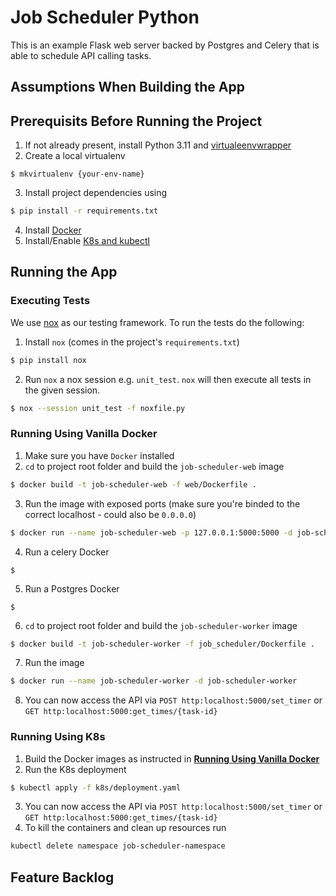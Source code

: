 Job Scheduler Python
========================

This is an example Flask web server backed by Postgres and Celery that is able to schedule API calling tasks.

## Assumptions When Building the App

## Prerequisits Before Running the Project

1. If not already present, install Python 3.11 and [virtualeenvwrapper](https://pypi.org/project/virtualenvwrapper/)
2. Create a local virtualenv
```
$ mkvirtualenv {your-env-name}
```
3. Install project dependencies using
```bash
$ pip install -r requirements.txt
```
4. Install [Docker](https://docs.docker.com/get-docker/)
5. Install/Enable [K8s and kubectl](https://kubernetes.io/docs/tasks/tools/)

## Running the App

### Executing Tests

We use [nox](https://nox.thea.codes/en/stable/tutorial.html#running-nox-for-the-first-time) as our testing framework. To run the tests do the following:
1. Install `nox` (comes in the project's `requirements.txt`)
```bash
$ pip install nox
```
2. Run `nox` a nox session e.g. `unit_test`. `nox` will then execute all tests in the given session.
```bash
$ nox --session unit_test -f noxfile.py
```

### Running Using Vanilla Docker
1. Make sure you have `Docker` installed
2. `cd` to project root folder and build the `job-scheduler-web` image
```bash
$ docker build -t job-scheduler-web -f web/Dockerfile .
```
3. Run the image with exposed ports (make sure you're binded to the correct localhost - could also be `0.0.0.0`)
```bash
$ docker run --name job-scheduler-web -p 127.0.0.1:5000:5000 -d job-scheduler-web
```
4. Run a celery Docker
```
$
```
5. Run a Postgres Docker
```
$
```
6. `cd` to project root folder and build the `job-scheduler-worker` image
```bash
$ docker build -t job-scheduler-worker -f job_scheduler/Dockerfile .
```
7. Run the image
```bash
$ docker run --name job-scheduler-worker -d job-scheduler-worker
```
8. You can now access the API via `POST http:localhost:5000/set_timer` or `GET http:localhost:5000:get_times/{task-id}`

### Running Using K8s
1. Build the Docker images as instructed in [**Running Using Vanilla Docker**](#Running-Using-Vanilla-Docker)
2. Run the K8s deployment
```bash
$ kubectl apply -f k8s/deployment.yaml
```
3. You can now access the API via `POST http:localhost:5000/set_timer` or `GET http:localhost:5000:get_times/{task-id}`
4. To kill the containers and clean up resources run
```bash
kubectl delete namespace job-scheduler-namespace
```

## Feature Backlog
